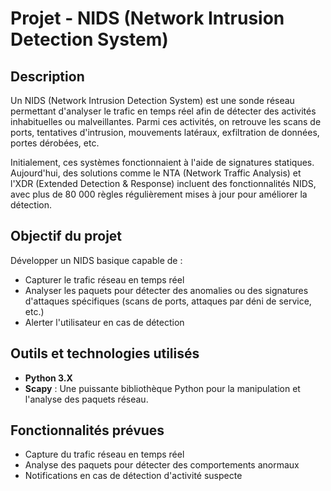 # Projet - NIDS (Network Intrusion Detection System)

## Description
Un NIDS (Network Intrusion Detection System) est une sonde réseau permettant d'analyser le trafic en temps réel afin de détecter des activités inhabituelles ou malveillantes. Parmi ces activités, on retrouve les scans de ports, tentatives d'intrusion, mouvements latéraux, exfiltration de données, portes dérobées, etc.

Initialement, ces systèmes fonctionnaient à l'aide de signatures statiques. Aujourd'hui, des solutions comme le NTA (Network Traffic Analysis) et l'XDR (Extended Detection & Response) incluent des fonctionnalités NIDS, avec plus de 80 000 règles régulièrement mises à jour pour améliorer la détection.

## Objectif du projet
Développer un NIDS basique capable de :
- Capturer le trafic réseau en temps réel
- Analyser les paquets pour détecter des anomalies ou des signatures d'attaques spécifiques (scans de ports, attaques par déni de service, etc.)
- Alerter l'utilisateur en cas de détection

## Outils et technologies utilisés
- **Python 3.X**
- **Scapy** : Une puissante bibliothèque Python pour la manipulation et l'analyse des paquets réseau.

## Fonctionnalités prévues
- Capture du trafic réseau en temps réel
- Analyse des paquets pour détecter des comportements anormaux
- Notifications en cas de détection d'activité suspecte

